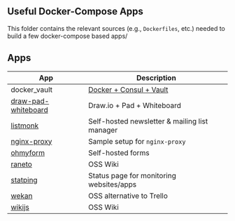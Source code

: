 ## Useful Docker-Compose Apps

This folder contains the relevant sources (e.g., `Dockerfiles`, etc.) needed to
build a few docker-compose based apps/


## Apps

| App                                                  | Description                                                              |
| ---------------------------------------------------- | ------------------------------------------------------------------------ |
| docker_vault                                         | [Docker + Consul + Vault](https://github.com/marco-lancini/docker_vault) |
| [draw-pad-whiteboard](draw-pad-whiteboard/README.md) | Draw.io + Pad + Whiteboard                                               |
| [listmonk](listmonk/)                                | Self-hosted newsletter & mailing list manager                            |
| [nginx-proxy](nginx-proxy/)                          | Sample setup for `nginx-proxy`                                           |
| [ohmyform](ohmyform)                                 | Self-hosted forms                                                        |
| [raneto](raneto/)                                    | OSS Wiki                                                                 |
| [statping](statping/)                                | Status page for monitoring websites/apps                                 |
| [wekan](wekan/)                                      | OSS alternative to Trello                                                |
| [wikijs](wikijs/)                                    | OSS Wiki                                                                 |
